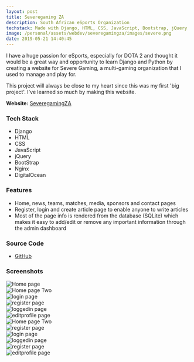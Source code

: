 ```yaml
---
layout: post
title: Severegaming ZA
description: South African eSports Organization
techstack: Made with Django, HTML, CSS, JavaScript, Bootstrap, jQuery
image: /personal/assets/webdev/severegamingza/images/severe.png
date: 2019-05-21 14:40:45
---
```


I have a huge passion for eSports, especially for DOTA 2 and thought it would be a great way and opportunity to learn Django and Python by creating a website for Severe Gaming, a multi-gaming organization that I used to manage and play for.

This project will always be close to my heart since this was my first 'big project'. I've learned so much by making this website.

<b>Website:</b> [SeveregamingZA](https://severegaming.herokuapp.com/)

### Tech Stack

- Django
- HTML
- CSS
- JavaScript
- jQuery
- BootStrap
- Nginx
- DigitalOcean

### Features

- Home, news, teams, matches, media, sponsors and contact pages
- Register, login and create article page to enable anyone to write articles
- Most of the page info is rendered from the database (SQLite) which makes it easy to add/edit or remove any important information through the admin dashboard

### Source Code

- [GitHub](https://github.com/bitVivAZ/SeveregamingZA)

### Screenshots

<div class="box alt">
	<div class="row 50% uniform">
    	<div class="u$"><span class="image fit"><img src="/personal/assets/webdev/severegamingza/images/home.png" alt="Home page" /></span></div>
		<div class="6u"><span class="image fit"><img src="/personal/assets/webdev/severegamingza/images/home2.png" alt="Home page Two" /></span></div>
		<div class="6u"><span class="image fit"><img src="/personal/assets/webdev/severegamingza/images/news.png" alt="login page" /></span></div>
		<div class="u$"><span class="image fit"><img src="/personal/assets/webdev/severegamingza/images/articledetail.png" alt="register page" /></span></div>
        <div class="6u"><span class="image fit"><img src="/personal/assets/webdev/severegamingza/images/createarticle.png" alt="loggedin page" /></span></div>
		<div class="6u"><span class="image fit"><img src="/personal/assets/webdev/severegamingza/images/teams.png" alt="editprofile page" /></span></div>
	</div>
</div>
<div class="box alt">
	<div class="row 50% uniform">
		<div class="u$"><span class="image fit"><img src="/personal/assets/webdev/severegamingza/images/dotateam.png" alt="Home page Two" /></span></div>
        <div class="6u"><span class="image fit"><img src="/personal/assets/webdev/severegamingza/images/media.png" alt="register page" /></span></div>
        <div class="6u"><span class="image fit"><img src="/personal/assets/webdev/severegamingza/images/recentmatches.png" alt="login page" /></span></div>
        <div class="u$"><span class="image fit"><img src="/personal/assets/webdev/severegamingza/images/contactus.png" alt="loggedin page" /></span></div>
        <div class="6u"><span class="image fit"><img src="/personal/assets/webdev/severegamingza/images/login.png" alt="register page" /></span></div>
        <div class="6u"><span class="image fit"><img src="/personal/assets/webdev/severegamingza/images/admin.png" alt="editprofile page" /></span></div>
	</div>
</div>
